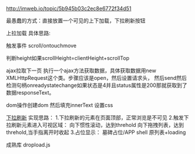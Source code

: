 http://imweb.io/topic/5b945b03c2ec8e6772f34d51

最愚蠢的方式：直接放置一个可见的上下加载，下拉刷新按钮


上拉加载
具体思路:

触发事件 scroll/ontouchmove

判断height如果scrollHeight=clientHeight+scrollTop

ajax拉取下一页
执行一个ajax方法获取数据，具体获取数据用new XMLHttpRequest这个类。步骤应该是open，然后设置请求头，
然后send然后检测句柄onreadystatechange如果状态是4并且status属性是200那就获取到了数据responseText。

dom操作创建dom
然后填充innerText
设置css




[下拉刷新](https://github.com/AlloyTeam/AlloyTouch/wiki/Pull-to-refresh)
实现思路：
1.下拉刷新的元素在页面顶部，正常浏览是不可见
2.触发下拉刷新元素进入可视区域：
  向下惯性滚动，达到threhold
  向下拖拽列表，达到threhold,当手指离开时收起
3.占位显示：
  墓碑占位/APP shell
  原列表+loading





成熟库
dropload.js